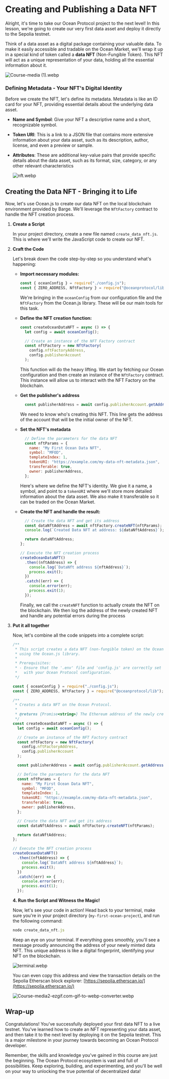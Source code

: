 # Creating and Publishing a Data NFT

Alright, it's time to take our Ocean Protocol project to the next level! In this lesson, we're going to create our very first data asset and deploy it directly to the Sepolia testnet.

Think of a data asset as a digital package containing your valuable data. To make it easily accessible and tradable on the Ocean Market, we'll wrap it up in a special kind of token called a **data NFT** (Non-Fungible Token). This NFT will act as a unique representation of your data, holding all the essential information about it.

![Course-media (1).webp](https://raw.githubusercontent.com/0xmetaschool/Learning-Projects/refs/heads/main/assests_for_all/Ocean%20c2%20Building%20On%20Ocean/Lesson%205%20Creating%20and%20Publishing%20a%20Data%20NFT/Course-media_(1).webp)

### Defining Metadata - Your NFT's Digital Identity

Before we create the NFT, let's define its metadata. Metadata is like an ID card for your NFT, providing essential details about the underlying data asset.

- **Name and Symbol**: Give your NFT a descriptive name and a short, recognizable symbol.
- **Token URI**: This is a link to a JSON file that contains more extensive information about your data asset, such as its description, author, license, and even a preview or sample.
- **Attributes**: These are additional key-value pairs that provide specific details about the data asset, such as its format, size, category, or any other relevant characteristics
    
    ![nft.webp](https://raw.githubusercontent.com/0xmetaschool/Learning-Projects/refs/heads/main/assests_for_all/Ocean%20c2%20Building%20On%20Ocean/Lesson%205%20Creating%20and%20Publishing%20a%20Data%20NFT/nft.webp)
    

## Creating the Data NFT - Bringing it to Life

Now, let's use Ocean.js to create our data NFT on the local blockchain environment provided by Barge. We'll leverage the `NftFactory` contract to handle the NFT creation process.

1. **Create a Script**
    
    In your project directory, create a new file named `create_data_nft.js`. This is where we'll write the JavaScript code to create our NFT.
    
2. **Craft the Code**
    
    Let's break down the code step-by-step so you understand what's happening:
    
    - **Import necessary modules:**
        
        ```jsx
        const { oceanConfig } = require("./config.js");
        const { ZERO_ADDRESS, NftFactory } = require("@oceanprotocol/lib");
        ```
        
        We're bringing in the `oceanConfig` from our configuration file and the `NftFactory` from the Ocean.js library. These will be our main tools for this task.
        
    - **Define the NFT creation function:**
        
        ```jsx
        const createOceanDataNFT = async () => {
          let config = await oceanConfig();
        
          // Create an instance of the NFT Factory contract
          const nftFactory = new NftFactory(
            config.nftFactoryAddress,
            config.publisherAccount
          );
        ```
        
        This function will do the heavy lifting. We start by fetching our Ocean configuration and then create an instance of the `NftFactory` contract. This instance will allow us to interact with the NFT Factory on the blockchain.
        
    - **Get the publisher's address**
        
        ```jsx
          const publisherAddress = await config.publisherAccount.getAddress();
        ```
        
        We need to know who's creating this NFT. This line gets the address of the account that will be the initial owner of the NFT.
        
    - **Set the NFT's metadata**
        
        ```jsx
          // Define the parameters for the data NFT
          const nftParams = {
            name: "My First Ocean Data NFT", 
            symbol: "MFOD", 
            templateIndex: 1,
            tokenURI: "https://example.com/my-data-nft-metadata.json", 
            transferable: true, 
            owner: publisherAddress, 
          };
        ```
        
        Here's where we define the NFT's identity. We give it a name, a symbol, and point to a `tokenURI` where we'll store more detailed information about the data asset. We also make it transferable so it can be traded on the Ocean Market.
        
    - **Create the NFT and handle the result:**
        
        ```jsx
          // Create the data NFT and get its address
          const dataNftAddress = await nftFactory.createNFT(nftParams);
          console.log(`Created Data NFT at address: ${dataNftAddress}`);
        
          return dataNftAddress;
        };
        
        // Execute the NFT creation process
        createOceanDataNFT()
          .then((nftAddress) => {
            console.log(`DataNft address ${nftAddress}`);
            process.exit();
          })
          .catch((err) => {
            console.error(err);
            process.exit(1);
          });
        ```
        
        Finally, we call the `createNFT` function to actually create the NFT on the blockchain. We then log the address of the newly created NFT and handle any potential errors during the process
        
3. **Put it all together**
    
    Now, let's combine all the code snippets into a complete script:
    
    ```jsx
    /**
     * This script creates a data NFT (non-fungible token) on the Ocean Protocol
     * using the Ocean.js library.
     *
     * Prerequisites:
     * - Ensure that the '.env' file and 'config.js' are correctly set up
     *   with your Ocean Protocol configuration.
     */
    
    const { oceanConfig } = require("./config.js");
    const { ZERO_ADDRESS, NftFactory } = require("@oceanprotocol/lib");
    
    /**
     * Creates a data NFT on the Ocean Protocol.
     *
     * @returns {Promise<string>} The Ethereum address of the newly created data NFT.
     */
    const createOceanDataNFT = async () => {
      let config = await oceanConfig();
    
      // Create an instance of the NFT Factory contract
      const nftFactory = new NftFactory(
        config.nftFactoryAddress,
        config.publisherAccount
      );
    
      const publisherAddress = await config.publisherAccount.getAddress();
    
      // Define the parameters for the data NFT
      const nftParams = {
        name: "My First Ocean Data NFT", 
        symbol: "MFOD", 
        templateIndex: 1,
        tokenURI: "https://example.com/my-data-nft-metadata.json", 
        transferable: true, 
        owner: publisherAddress, 
      };
    
      // Create the data NFT and get its address
      const dataNftAddress = await nftFactory.createNFT(nftParams);
    
      return dataNftAddress;
    };
    
    // Execute the NFT creation process
    createOceanDataNFT()
      .then((nftAddress) => {
        console.log(`DataNft address ${nftAddress}`);
        process.exit();
      })
      .catch((err) => {
        console.error(err);
        process.exit(1);
      });
    ```
    
    **4. Run the Script and Witness the Magic!**
    
    Now, let's see your code in action! Head back to your terminal, make sure you're in your project directory (`my-first-ocean-project`), and run the following command:
    
    ```jsx
    node create_data_nft.js
    ```
    
    Keep an eye on your terminal. If everything goes smoothly, you'll see a message proudly announcing the address of your newly minted data NFT. This unique address is like a digital fingerprint, identifying your NFT on the blockchain. 
    
    ![terminal.webp](https://raw.githubusercontent.com/0xmetaschool/Learning-Projects/refs/heads/main/assests_for_all/Ocean%20c2%20Building%20On%20Ocean/Lesson%205%20Creating%20and%20Publishing%20a%20Data%20NFT/terminal.webp)
    
    You can even copy this address and view the transaction details on the Sepolia Etherscan block explorer: [https://sepolia.etherscan.io/](https://sepolia.etherscan.io/)
    
    ![Course-media2-ezgif.com-gif-to-webp-converter.webp](https://raw.githubusercontent.com/0xmetaschool/Learning-Projects/refs/heads/main/assests_for_all/Ocean%20c2%20Building%20On%20Ocean/Lesson%205%20Creating%20and%20Publishing%20a%20Data%20NFT/Course-media2-ezgif.com-gif-to-webp-converter.webp)
    

## Wrap-up

Congratulations! You've successfully deployed your first data NFT to a live testnet. You've learned how to create an NFT representing your data asset, and then take it to the next level by deploying it on the Sepolia testnet. This is a major milestone in your journey towards becoming an Ocean Protocol developer.

Remember, the skills and knowledge you've gained in this course are just the beginning. The Ocean Protocol ecosystem is vast and full of possibilities. Keep exploring, building, and experimenting, and you'll be well on your way to unlocking the true potential of decentralized data!